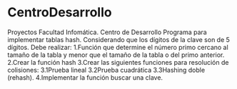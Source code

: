 # CentroDesarrollo
Proyectos Facultad Infomática. Centro de Desarrollo
Programa para implementar tablas hash. Considerando que los dígitos de la clave son de 5 dígitos. 
Debe realizar:
1.Función que determine el número primo cercano al tamaño de la tabla y menor que el tamaño de la tabla o del primo anterior.
2.Crear la función hash
3.Crear las siguientes funciones para resolución de colisiones:
  3.1Prueba lineal
  3.2Prueba cuadrática
  3.3Hashing doble (rehash).
4.Implementar la función buscar una clave.
